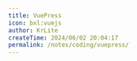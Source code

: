 ```yaml
---
title: VuePress
icon: bxl:vuejs
author: KrLite
createTime: 2024/06/02 20:04:17
permalink: /notes/coding/vuepress/
---
```

